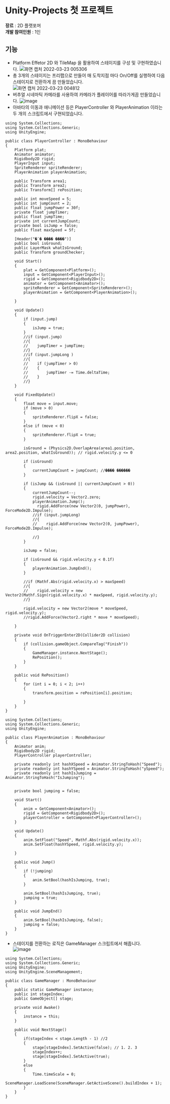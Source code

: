 # Unity-Projects 첫 프로젝트

**장르** : 2D 플랫포머  
**개발 참여인원** : 1인


## 기능
- Platform Effetor 2D 와 TileMap 을 활용하여 스테이지를 구성 및 구현하였습니다.
![화면 캡처 2022-03-23 005306](https://user-images.githubusercontent.com/71419212/159523037-e2ec1629-7606-40e4-9553-cb4b841c62e4.png)
- 총 3개의 스테이지는 프리팹으로 만들어 매 도착지점 마다 On/Off를 실행하여 다음 스테이지로 전환하게 끔 만들었습니다.  
![화면 캡처 2022-03-23 004812](https://user-images.githubusercontent.com/71419212/159522816-443b16c4-1a37-46ce-b4d7-c9d78f672bfb.png)
- 버추얼 시네마틱 카메라를 사용하여 카메라가 플레이어를 따라가게끔 만들었습니다.
![image](https://user-images.githubusercontent.com/71419212/159523343-884ff72f-7ba3-4a2a-9b87-4eea8b99702b.png)
- 아바타의 이동과 애니메이션 등은 PlayerController 와 PlayerAnimation 이라는 두 개의 스크립트에서 구현되었습니다.
```
using System.Collections;
using System.Collections.Generic;
using UnityEngine;

public class PlayerController : MonoBehaviour
{
    Platform plat;
    Animator animator;
    Rigidbody2D rigid;
    PlayerInput input;
    SpriteRenderer spriteRenderer;
    PlayerAnimation playerAnimation;

    public Transform area1;
    public Transform area2;
    public Transform[] rePosition;

    public int moveSpeed = 5;
    public int jumpCount = 2;
    public float jumpPower = 30f;
    private float jumpTimer;
    public float jumpTime;
    private int currentJumpCount;
    private bool isJump = false;
    public float maxSpeed = 5f;
   
    [Header("�ٴ� ���� ����")]
    public bool isGround;
    public LayerMask whatIsGround;
    public Transform groundChecker;

    void Start()
    {
        plat = GetComponent<Platform>();
        input = GetComponent<PlayerInput>();
        rigid = GetComponent<Rigidbody2D>();
        animator = GetComponent<Animator>();
        spriteRenderer = GetComponent<SpriteRenderer>();
        playerAnimation = GetComponent<PlayerAnimation>();
        
    }

    void Update()
    {
        if (input.jump)
        {
            isJump = true;
        }
        //if (input.jump)
        //{
        //    jumpTimer = jumpTime;
        //}
        //if (input.jumpLong )
        //{
        //    if (jumpTimer > 0)
        //    {
        //        jumpTimer -= Time.deltaTime;
        //    }
        //}
    }

    void FixedUpdate()
    {
        float move = input.move;
        if (move > 0)
        {
            spriteRenderer.flipX = false;
        }
        else if (move < 0)
        {
            spriteRenderer.flipX = true;
        }

        isGround = (Physics2D.OverlapArea(area1.position, area2.position, whatIsGround)); // rigid.velocity.y <= 0

        if (isGround)
        {
            currentJumpCount = jumpCount; //���� ������
        }

        if (isJump && (isGround || currentJumpCount > 0))
        {
            currentJumpCount--;
            rigid.velocity = Vector2.zero;
            playerAnimation.Jump();
              rigid.AddForce(new Vector2(0, jumpPower), ForceMode2D.Impulse);
            //if (input.jumpLong)
            //{
            //    rigid.AddForce(new Vector2(0, jumpPower), ForceMode2D.Impulse);

            //}
        }

        isJump = false;

        if (isGround && rigid.velocity.y < 0.1f)
        {
            playerAnimation.JumpEnd();
        }

        //if (Mathf.Abs(rigid.velocity.x) > maxSpeed)
        //{
        //    rigid.velocity = new Vector2(Mathf.Sign(rigid.velocity.x) * maxSpeed, rigid.velocity.y);
        //}

        rigid.velocity = new Vector2(move * moveSpeed, rigid.velocity.y);
        //rigid.AddForce(Vector2.right * move * moveSpeed);
        
    }

    private void OnTriggerEnter2D(Collider2D collision)
    {
        if (collision.gameObject.CompareTag("Finish"))
        {
            GameManager.instance.NextStage();
            RePosition();
        }
    }

    public void RePosition()
    {
        for (int i = 0; i < 2; i++)
        {
            transform.position = rePosition[i].position;
            
        }
    }
}

```
```
using System.Collections;
using System.Collections.Generic;
using UnityEngine;

public class PlayerAnimation : MonoBehaviour
{
    Animator anim;
    Rigidbody2D rigid;
    PlayerController playerController;

    private readonly int hashXSpeed = Animator.StringToHash("Speed");
    private readonly int hashYSpeed = Animator.StringToHash("ySpeed");
    private readonly int hashIsJumping = Animator.StringToHash("IsJumping");
    

    private bool jumping = false;

    void Start()
    {
        anim = GetComponent<Animator>();
        rigid = GetComponent<Rigidbody2D>();
        playerController = GetComponent<PlayerController>();
    }

    void Update()
    {
        anim.SetFloat("Speed", Mathf.Abs(rigid.velocity.x));
        anim.SetFloat(hashYSpeed, rigid.velocity.y);
       
    }

    public void Jump()
    {
        if (!jumping)
        {
            anim.SetBool(hashIsJumping, true);
        }

        anim.SetBool(hashIsJumping, true);
        jumping = true;
    }

    public void JumpEnd()
    {
        anim.SetBool(hashIsJumping, false);
        jumping = false;
    }
}
```
- 스테이지를 전환하는 로직은 GameManager 스크립트에서 해줍니다.  
![image](https://user-images.githubusercontent.com/71419212/159523840-c3bec999-0603-4787-b900-9331cdf52d01.png)
```
using System.Collections;
using System.Collections.Generic;
using UnityEngine;
using UnityEngine.SceneManagement;

public class GameManager : MonoBehaviour
{
    public static GameManager instance;
    public int stageIndex;
    public GameObject[] stage;

    private void Awake()
    {
        instance = this;
    }

    public void NextStage()
    {
        if(stageIndex < stage.Length - 1) //2
        {
            stage[stageIndex].SetActive(false); // 1. 2. 3
            stageIndex++;
            stage[stageIndex].SetActive(true);
        }
        else
        {
            Time.timeScale = 0;
            SceneManager.LoadScene(SceneManager.GetActiveScene().buildIndex + 1);
        }
    }
}
```


